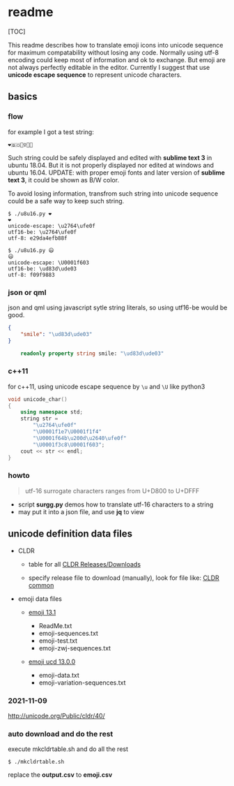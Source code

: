 # readme

[TOC]

This readme describes how to translate emoji icons into unicode sequence for
maximum compatability without losing any code. Normally using utf-8 encoding
could keep most of information and ok to exchange. But emoji are not always
perfectly editable in the editor. Currently I suggest that use **unicode
escape sequence** to represent unicode characters.

## basics

### flow

for example I got a test string:
```
❤️🇧🇴🙋‍♀️🏈😃
```

Such string could be safely displayed and edited with **sublime text 3**
in ubuntu 18.04. But it is not properly displayed nor edited at windows and
ubuntu 16.04.
UPDATE: with proper emoji fonts and later version of **sublime text 3**, it
could be shown as B/W color.

To avoid losing information, transfrom such string into unicode sequence could be a safe way to keep such string.

```
$ ./u8u16.py ❤️
❤️
unicode-escape: \u2764\ufe0f
utf16-be: \u2764\ufe0f
utf-8: e29da4efb88f

$ ./u8u16.py 😃
😃
unicode-escape: \U0001f603
utf16-be: \ud83d\ude03
utf-8: f09f9883
```

### json or qml

json and qml using javascript sytle string literals, so using utf16-be would be
good.

```json
{
    "smile": "\ud83d\ude03"
}
```

```qml
    readonly property string smile: "\ud83d\ude03"
```

### c++11

for c++11, using unicode escape sequence by ```\u``` and ```\U``` like python3

```c++
void unicode_char()
{
    using namespace std;
    string str =
        "\u2764\ufe0f"
        "\U0001f1e7\U0001f1f4"
        "\U0001f64b\u200d\u2640\ufe0f"
        "\U0001f3c8\U0001f603";
    cout << str << endl;
}
```

### howto

> utf-16 surrogate characters ranges from U+D800 to U+DFFF

- script **surgg.py** demos how to translate utf-16 characters to a string
- may put it into a json file, and use **jq** to view

## unicode definition data files

* CLDR

    * table for all [CLDR Releases/Downloads](http://cldr.unicode.org/index/downloads)

    * specify release file to download (manually), look for file like: [CLDR common](http://unicode.org/Public/cldr/37/cldr-common-37.0.zip)

* emoji data files

    * [emoji 13.1](https://unicode.org/Public/emoji/13.1/)
        - ReadMe.txt
        - emoji-sequences.txt
        - emoji-test.txt
        - emoji-zwj-sequences.txt

    * [emoji ucd 13.0.0](https://unicode.org/Public/13.0.0/ucd/emoji/)
        - emoji-data.txt
        - emoji-variation-sequences.txt

### 2021-11-09

http://unicode.org/Public/cldr/40/


### auto download and do the rest

execute mkcldrtable.sh and do all the rest
```
$ ./mkcldrtable.sh
```

replace the __output.csv__ to __emoji.csv__

